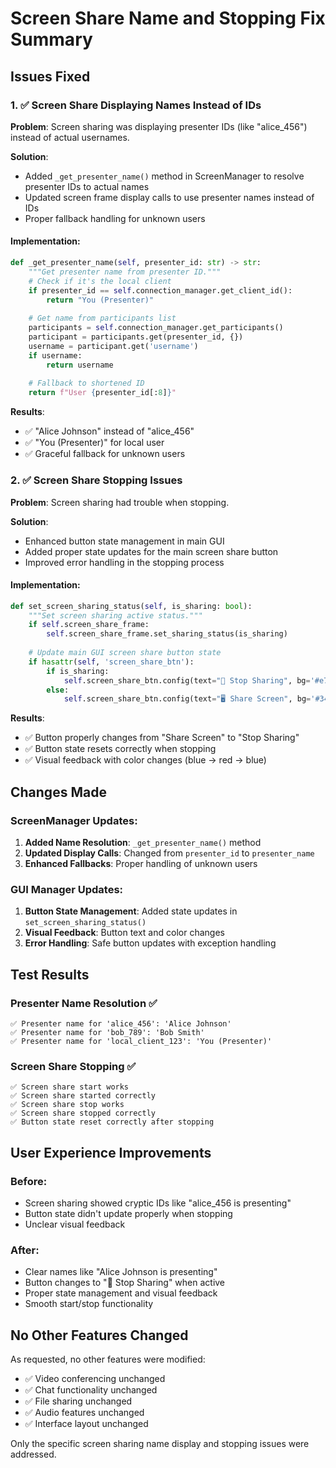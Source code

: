 # Screen Share Name and Stopping Fix Summary

## Issues Fixed

### 1. ✅ **Screen Share Displaying Names Instead of IDs**
**Problem**: Screen sharing was displaying presenter IDs (like "alice_456") instead of actual usernames.

**Solution**: 
- Added `_get_presenter_name()` method in ScreenManager to resolve presenter IDs to actual names
- Updated screen frame display calls to use presenter names instead of IDs
- Proper fallback handling for unknown users

#### Implementation:
```python
def _get_presenter_name(self, presenter_id: str) -> str:
    """Get presenter name from presenter ID."""
    # Check if it's the local client
    if presenter_id == self.connection_manager.get_client_id():
        return "You (Presenter)"
    
    # Get name from participants list
    participants = self.connection_manager.get_participants()
    participant = participants.get(presenter_id, {})
    username = participant.get('username')
    if username:
        return username
    
    # Fallback to shortened ID
    return f"User {presenter_id[:8]}"
```

**Results**:
- ✅ "Alice Johnson" instead of "alice_456"
- ✅ "You (Presenter)" for local user
- ✅ Graceful fallback for unknown users

### 2. ✅ **Screen Share Stopping Issues**
**Problem**: Screen sharing had trouble when stopping.

**Solution**:
- Enhanced button state management in main GUI
- Added proper state updates for the main screen share button
- Improved error handling in the stopping process

#### Implementation:
```python
def set_screen_sharing_status(self, is_sharing: bool):
    """Set screen sharing active status."""
    if self.screen_share_frame:
        self.screen_share_frame.set_sharing_status(is_sharing)
    
    # Update main GUI screen share button state
    if hasattr(self, 'screen_share_btn'):
        if is_sharing:
            self.screen_share_btn.config(text="🛑 Stop Sharing", bg='#e74c3c')
        else:
            self.screen_share_btn.config(text="🖥️ Share Screen", bg='#3498db')
```

**Results**:
- ✅ Button properly changes from "Share Screen" to "Stop Sharing"
- ✅ Button state resets correctly when stopping
- ✅ Visual feedback with color changes (blue → red → blue)

## Changes Made

### ScreenManager Updates:
1. **Added Name Resolution**: `_get_presenter_name()` method
2. **Updated Display Calls**: Changed from `presenter_id` to `presenter_name`
3. **Enhanced Fallbacks**: Proper handling of unknown users

### GUI Manager Updates:
1. **Button State Management**: Added state updates in `set_screen_sharing_status()`
2. **Visual Feedback**: Button text and color changes
3. **Error Handling**: Safe button updates with exception handling

## Test Results

### Presenter Name Resolution ✅
```
✅ Presenter name for 'alice_456': 'Alice Johnson'
✅ Presenter name for 'bob_789': 'Bob Smith'
✅ Presenter name for 'local_client_123': 'You (Presenter)'
```

### Screen Share Stopping ✅
```
✅ Screen share start works
✅ Screen share started correctly
✅ Screen share stop works
✅ Screen share stopped correctly
✅ Button state reset correctly after stopping
```

## User Experience Improvements

### Before:
- Screen sharing showed cryptic IDs like "alice_456 is presenting"
- Button state didn't update properly when stopping
- Unclear visual feedback

### After:
- Clear names like "Alice Johnson is presenting"
- Button changes to "🛑 Stop Sharing" when active
- Proper state management and visual feedback
- Smooth start/stop functionality

## No Other Features Changed

As requested, no other features were modified:
- ✅ Video conferencing unchanged
- ✅ Chat functionality unchanged  
- ✅ File sharing unchanged
- ✅ Audio features unchanged
- ✅ Interface layout unchanged

Only the specific screen sharing name display and stopping issues were addressed.